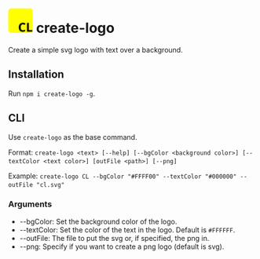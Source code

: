 <h1>
  <img src="./cl.svg" alt="Avatar" width="50" height="50">
  create-logo
</h1>

Create a simple svg logo with text over a background.

## Installation
Run `npm i create-logo -g`.

## CLI
Use `create-logo` as the base command.

Format: `create-logo <text> [--help] [--bgColor <background color>] [--textColor <text color>] [outFile <path>] [--png]`

Example: `create-logo CL --bgColor "#FFFF00" --textColor "#000000" --outFile "cl.svg"`

### Arguments
  * --bgColor: Set the background color of the logo.
  * --textColor: Set the color of the text in the logo. Default is `#FFFFFF`.
  * --outFile: The file to put the svg or, if specified, the png in.
  * --png: Specify if you want to create a png logo (default is svg).